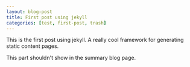 ```yaml
---
layout: blog-post
title: First post using jekyll
categories: [test, first-post, trash]
---
```


This is the first post using jekyll. A really cool framework for generating static content pages.

<!--more-->

This part shouldn\'t show in the summary blog page.
